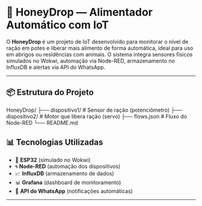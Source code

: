 # 🐝 HoneyDrop — Alimentador Automático com IoT

O **HoneyDrop** é um projeto de IoT desenvolvido para monitorar o nível de ração em potes e liberar mais alimento de forma automática, ideal para uso em abrigos ou residências com animais. O sistema integra sensores físicos simulados no Wokwi, automação via Node-RED, armazenamento no InfluxDB e alertas via API do WhatsApp.

---

## 📦 Estrutura do Projeto
HoneyDrop/
├── dispositivo1/ # Sensor de ração (potenciômetro)
├── dispositivo2/ # Motor que libera ração (servo)
├── flows.json # Fluxo do Node-RED
└── README.md
## 📊 Tecnologias Utilizadas

- 🧠 **ESP32** (simulado no Wokwi)
- 🌀 **Node-RED** (automação dos dispositivos)
- 📈 **InfluxDB** (armazenamento de dados)
- 📊 **Grafana** (dashboard de monitoramento)
- 💬 **API do WhatsApp** (notificações automáticas)

---
